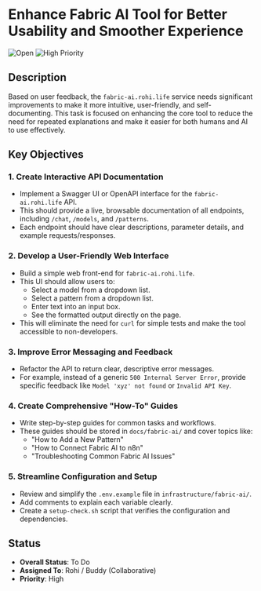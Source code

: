 # Enhance Fabric AI Tool for Better Usability and Smoother Experience

![Open](https://img.shields.io/badge/Status-Open-red?style=flat-square) ![High Priority](https://img.shields.io/badge/Priority-High-orange?style=flat-square)

## Description
Based on user feedback, the `fabric-ai.rohi.life` service needs significant improvements to make it more intuitive, user-friendly, and self-documenting. This task is focused on enhancing the core tool to reduce the need for repeated explanations and make it easier for both humans and AI to use effectively.

## Key Objectives

### 1. Create Interactive API Documentation
- Implement a Swagger UI or OpenAPI interface for the `fabric-ai.rohi.life` API.
- This should provide a live, browsable documentation of all endpoints, including `/chat`, `/models`, and `/patterns`.
- Each endpoint should have clear descriptions, parameter details, and example requests/responses.

### 2. Develop a User-Friendly Web Interface
- Build a simple web front-end for `fabric-ai.rohi.life`.
- This UI should allow users to:
    - Select a model from a dropdown list.
    - Select a pattern from a dropdown list.
    - Enter text into an input box.
    - See the formatted output directly on the page.
- This will eliminate the need for `curl` for simple tests and make the tool accessible to non-developers.

### 3. Improve Error Messaging and Feedback
- Refactor the API to return clear, descriptive error messages.
- For example, instead of a generic `500 Internal Server Error`, provide specific feedback like `Model 'xyz' not found` or `Invalid API Key`.

### 4. Create Comprehensive "How-To" Guides
- Write step-by-step guides for common tasks and workflows.
- These guides should be stored in `docs/fabric-ai/` and cover topics like:
    - "How to Add a New Pattern"
    - "How to Connect Fabric AI to n8n"
    - "Troubleshooting Common Fabric AI Issues"

### 5. Streamline Configuration and Setup
- Review and simplify the `.env.example` file in `infrastructure/fabric-ai/`.
- Add comments to explain each variable clearly.
- Create a `setup-check.sh` script that verifies the configuration and dependencies.

## Status
- **Overall Status**: To Do
- **Assigned To**: Rohi / Buddy (Collaborative)
- **Priority**: High
